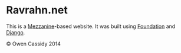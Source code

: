Ravrahn.net
===========

This is a [Mezzanine](http://mezzanine.jupo.org)-based website. It was built using [Foundation](http://foundation.zurb.com) and [Django](http://www.djangoproject.com).

© Owen Cassidy 2014

